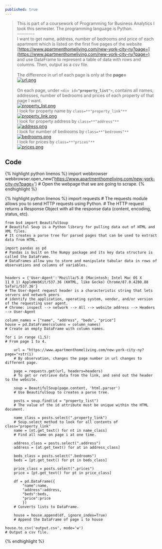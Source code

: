 ```yaml
---
published: true
---
```

> This is part of a coursework of Programming for Business Analytics I took this semester. The programming language is Python.<br>
---------<br>
I want to get name, address, number of bedrooms and price of each apartment which is listed on the first five pages of the website [https://www.apartmenthomeliving.com/new-york-city-ny?page=](https://www.apartmenthomeliving.com/new-york-city-ny?page=) and use DataFrame to represent a table of data with rows and columns. Then, output as a csv file.<br><br>
The difference in url of each page is only at the **page=**<br>
[![url.png]({{site.baseurl}}/images/url.png)]({{site.baseurl}}/images/url.png)<br><br>
On each page, under `<div id=`**`"property_list"`**`>`, contains all names, addresses, number of bedrooms and prices of each property of that page I want.<br>
[![property_list.png]({{site.baseurl}}/images/property_list.png)]({{site.baseurl}}/images/property_list.png)<br>
I look for property name by `class=**"property_link"**`<br>
[![property_link.png]({{site.baseurl}}/images/property_link.png)]({{site.baseurl}}/images/property_link.png)<br>
I look for property address by `class=**"address"**`<br>
[![address.png]({{site.baseurl}}/images/address.png)]({{site.baseurl}}/images/address.png)<br>
I look for number of bedrooms by `class=**"bedrooms"**`<br>
[![bedrooms.png]({{site.baseurl}}/images/bedrooms.png)]({{site.baseurl}}/images/bedrooms.png)<br>
I look for prices by `class=**"prices"**`<br>
[![prices.png]({{site.baseurl}}/images/prices.png)]({{site.baseurl}}/images/prices.png)<br>
## Code<br>
{% highlight python linenos %}
    import webbrowser
    webbrowser.open_new('https://www.apartmenthomeliving.com/new-york-city-ny?page=')
    # Open the webpage that we are going to scrape.
{% endhighlight %}

{% highlight python linenos %}
    import requests
    # The requests module allows you to send HTTP requests using Python.
    # The HTTP request returns a Response Object with all the response data (content, encoding, status, etc).
    
    from bs4 import BeautifulSoup
    # Beautiful Soup is a Python library for pulling data out of HTML and XML files.
    # It creates a parse tree for parsed pages that can be used to extract data from HTML.

    import pandas as pd
    # Pandas is built on the Numpy package and its key data structure is called the DataFrame.
    # DataFrames allow you to store and manipulate tabular data in rows of observations and columns of variables.
    
    
    headers = {'User-Agent':'Mozilla/5.0 (Macintosh; Intel Mac OS X 11_0_1) AppleWebKit/537.36 (KHTML, like Gecko) Chrome/87.0.4280.88 Safari/537.36'}
    # The User-Agent request header is a characteristic string that lets servers and network peers 
    # identify the application, operating system, vendor, and/or version of the requesting user agent.
    # Chrome: inspect --> network --> All --> website address --> Headers --> User-Agent
    
    column_names = ["name", "address", "beds", "price"]
    house = pd.DataFrame(columns = column_names)
    # Create an empty DataFrame with column names.
    
    for i in range (1,5):
    # From page 1 to 4.

        url = "https://www.apartmenthomeliving.com/new-york-city-ny?page="+str(i)
        # By observation, changes the page number in url changes to different page.
    
        page = requests.get(url, headers=headers)
        # To get or retrieve data from the link, and send out the header to the website.
    
        soup = BeautifulSoup(page.content, 'html.parser')
        # Use BeautifulSoup to creates a parse tree.
    
        posts = soup.find(id = "property_list")
        # The value of the id attribute must be unique within the HTML document.
    
        name_class = posts.select(".property_link")
        # Soup.select method to look for all contents of class="property_link"
        name = [nt.get_text() for nt in name_class]
        # Find all name on page i at one time.
    
        address_class = posts.select(".address")
        address = [at.get_text() for at in address_class]

        beds_class = posts.select(".bedrooms")
        beds = [pt.get_text() for pt in beds_class]

        price_class = posts.select(".prices")
        price = [pt.get_text() for pt in price_class]
    
        df = pd.DataFrame({
            "name":name,
            "address":address,
            "beds":beds,
            "price":price
            })
        # Converts lists to DataFrame.
    
        house = house.append(df, ignore_index=True)
        # Append the DataFrame of page i to house
  
    house.to_csv('output.csv', mode='w')
    # Output a csv file. 
{% endhighlight %}

